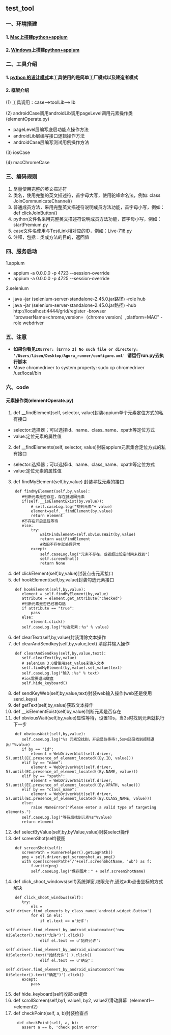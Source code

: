 ## test_tool
### 一、环境搭建
#### 1. [Mac上搭建python+appium](http://www.cnblogs.com/tangdongchu/p/4432808.html)
#### 2. [Windows上搭建python+appium](https://testerhome.com/topics/646)
### 二、工具介绍
#### 1. [python 的设计模式](http://www.cnblogs.com/wuyuegb2312/archive/2013/04/09/3008320.html)本工具使用的是简单工厂模式以及建造者模式
#### 2. 框架介绍
(1) 工具调用：case-->toolLib-->lib

(2) androidCase调用androidLib调用pageLevel调用元素操作类(elementOperate.py)

* pageLevel层编写底层功能点操作方法
* androidLib层编写接口逻辑操作方法
* androidCase层编写测试用例操作方法

(3) iosCase

(4) macChromeCase
### 三、编码规则
 1. 尽量使用完整的英文描述符
 2. 类名，使用完整的英文描述符，首字母大写，使用驼峰命名法，例如: class JoinCommunicateChannel()
 3. 普通成员方法，采用完整英文描述符说明成员方法功能，首字母小写，例如：def clickJoinButton()
 4. python文件名采用完整英文描述符说明成员方法功能，首字母小写，例如：startPremium.py
 5. case文件名使用与TestLink相对应的ID，例如：Live-718.py
 6. 注释，包括：类或方法的目的，返回值
### 四、服务启动
 1.appium
   * appium -a 0.0.0.0 -p 4723 --session-override
   * appium -a 0.0.0.0 -p 4725 --session-override
   
 2.selenium
   * java -jar (selenium-server-standalone-2.45.0.jar路径) -role hub
   * java -jar (selenium-server-standalone-2.45.0.jar路径) -hub http://localhost:4444/grid/register -browser "browserName=chrome,version=（chrome version）,platform=MAC" -role webdriver
### 五、注意
 * __如果你看见`IOError: [Errno 2] No such file or directory: '/Users/lisen/Desktop/Agora_runner/configure.xml' `请运行run.py去执行脚本__
 * Move chromedriver to system property: sudo cp chromedriver /usr/local/bin
### 六、code
#### 元素操作类(elementOperate.py)
 1. def __findElement(self, selector, value)封装appium单个元素定位方式的私有接口
   * selector:选择器；可以选择id、name、class_name、xpath等定位方式
   * value:定位元素的属性值
 2. def __findElements(self, selector, value)封装appium元素集合定位方式的私有接口
   * selector:选择器；可以选择id、name、class_name、xpath等定位方式
   * value:定位元素的属性值
 3. def findMyElement(self,by,value) 封装寻找元素的接口
 ```
     def findMyElement(self,by,value):
        #判断元素是否存在，存在就返回元素
        if(self.__isElementExist(by,value)):
            # self.caseLog.log("找到元素"+ value)
            element=self.__findElement(by,value)
            return element
        #不存在开启显性等待
        else:
            try:
                waitFindElement=self.obviousWait(by,value)
                return waitFindElement
                #依旧不存在就处理异常
            except:
                self.caseLog.log("元素不存在，或者超过设定时间未找到")
                self.screenShot()
                return None
 ```
 4. def clickElement(self,by,value)封装点击元素接口
 5. def hookElement(self,by,value)封装勾选元素接口
 ```
     def hookElement(self,by,value):
        element = self.findMyElement(by,value)
        attribute = element.get_attribute("checked")
        #判断元素是否已经被勾选
        if attribute == "true":
            pass
        else:
            element.click()
        self.caseLog.log("勾选元素：%s" % value)
 ```
 6. def clearText(self,by,value)封装清除文本操作
 7. def clearAndSendkey(self,by,value,text) 清除并输入操作
 ```
     def clearAndSendkey(self,by,value,text):
        self.clearText(by,value)
        # selenium 3.0后使用set_value来输入文本
        self.findMyElement(by,value).set_value(text)
        self.caseLog.log("输入：%s" % text)
        #ios需要退出键盘
        self.hide_keyboard()
 ```
 8. def sendKeyWeb(self,by,value,text)封装web输入操作(web还是使用send_keys)
 9. def getText(self,by,value)获取文本操作
 10. def __isElementExist(self,by,value)判断元素是否存在
 11. def obviousWait(self,by,value)显性等待，设置10s，当3s时找到元素就执行下一步
 ```
     def obviousWait(self,by,value):
        self.caseLog.log("%s 元素没找到，开启显性等待!,5s内还没找到报错退出!"%value)
        if by == "id":
            element = WebDriverWait(self.driver, 5).until(EC.presence_of_element_located((By.ID, value)))
        elif by == "name":
            element = WebDriverWait(self.driver, 5).until(EC.presence_of_element_located((By.NAME, value)))
        elif by == "xpath":
            element = WebDriverWait(self.driver, 5).until(EC.presence_of_element_located((By.XPATH, value)))
        elif by == "class_name":
            element = WebDriverWait(self.driver, 5).until(EC.presence_of_element_located((By.CLASS_NAME, value)))
        else:
            raise NameError("Please enter a valid type of targeting elements.")
        self.caseLog.log("等待后找到元素%s"%value)
        return element
 ```
 12. def selectByValue(self,by,byValue,value)封装select操作
 13. def screenShot(self)截图
 ```
     def screenShot(self):
        screenPath = RunnerHelper().getLogPath()
        png = self.driver.get_screenshot_as_png()
        with open(screenPath+'/'+self.screenShotName, 'wb') as f:
            f.write(png)
            self.caseLog.log("保存图片：" + self.screenShotName)
 ```
 14. def click_shoot_windows(self)系统弹窗,权限允许,通过adb点击坐标的方式解决
 ```
     def click_shoot_windows(self):
        try:
            els = self.driver.find_elements_by_class_name('android.widget.Button')
            for el in els:
                if el.text == u'允许':
                    self.driver.find_element_by_android_uiautomator('new UiSelector().text("允许")').click()
                elif el.text == u'始终允许':
                    self.driver.find_element_by_android_uiautomator('new UiSelector().text("始终允许")').click()
                elif el.text == u'确定':
                    self.driver.find_element_by_android_uiautomator('new UiSelector().text("确定")').click()
        except:
            pass
 ```
 15. def hide_keyboard(self)收起ios键盘
 16. def scrollScreen(self,by1, value1, by2, value2)滑动屏幕（element1-->element2）
 17. def checkPoint(self, a, b)封装检查点
 ```
      def checkPoint(self, a, b):
        assert a == b, 'check point error'
 ```
 